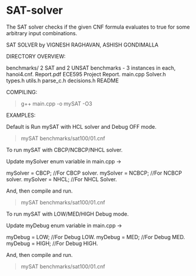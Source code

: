 # SAT-solver
The SAT solver checks if the given CNF formula evaluates to true for some arbitrary input combinations.

SAT SOLVER by VIGNESH RAGHAVAN, ASHISH GONDIMALLA

DIRECTORY OVERVIEW:

benchmarks/    	2 SAT and 2 UNSAT benchmarks - 3 instances in each, hanoi4.cnf.
Report.pdf		ECE595 Project Report.
main.cpp
Solver.h		
types.h
utils.h
parse_c.h
decisions.h
README

COMPILING:

> g++ main.cpp -o mySAT -O3

EXAMPLES:

Default is Run mySAT with HCL solver and Debug OFF mode.

> mySAT benchmarks/sat100/01.cnf



To run mySAT with CBCP/NCBCP/NHCL solver.

Update mySolver enum variable in main.cpp ->

mySolver = CBCP; //For CBCP solver.
mySolver = NCBCP; //For NCBCP solver.
mySolver = NHCL; //For NHCL Solver.

And, then compile and run.
> mySAT benchmarks/sat100/01.cnf



To run mySAT with LOW/MED/HIGH Debug mode.

Update myDebug enum variable in main.cpp ->

myDebug = LOW; //For Debug LOW.
myDebug = MED; //For Debug MED.
myDebug = HIGH; //For Debug HIGH.

And, then compile and run.
> mySAT benchmarks/sat100/01.cnf
